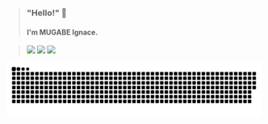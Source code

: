 > ### "Hello!" 👋
> #### I'm MUGABE Ignace. 

> <div> 
> <a href="https://www.linkedin.com/in/mugabe-nshuti-ignace-4345a1231/" target="_blank"><img src="https://img.shields.io/badge/-LinkedIn-%230077B5?style=for-the-badge&logo=linkedin&logoColor=white" target="_blank"></a>  
> <a href = "mailto:ignacemugabe@gmail.com"><img src="https://img.shields.io/badge/Gmail-D14836?style=for-the-badge&logo=gmail&logoColor=white"></a> 
> <a href="https://github.com/MugabeIgnace" target="_blank"><img src="https://img.shields.io/badge/GitHub-100000?style=for-the-badge&logo=github&logoColor=white" target="_blank"></a>

![Snake animation](https://github.com/MugabeIgnace/MugabeIgnace/blob/main/gif.svg)

</div>

